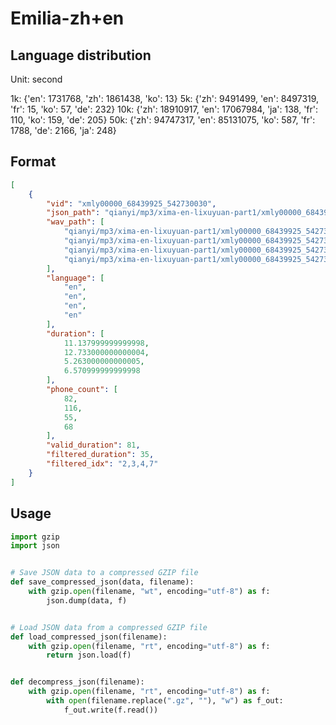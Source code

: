 # Emilia-zh+en

## Language distribution

Unit: second

1k: {'en': 1731768, 'zh': 1861438, 'ko': 13}
5k: {'zh': 9491499, 'en': 8497319, 'fr': 15, 'ko': 57, 'de': 232}
10k: {'zh': 18910917, 'en': 17067984, 'ja': 138, 'fr': 110, 'ko': 159, 'de': 205}
50k: {'zh': 94747317, 'en': 85131075, 'ko': 587, 'fr': 1788, 'de': 2166, 'ja': 248}

## Format

```json
[
    {
        "vid": "xmly00000_68439925_542730030",
        "json_path": "qianyi/mp3/xima-en-lixuyuan-part1/xmly00000_68439925_542730030/xmly00000_68439925_542730030.json",
        "wav_path": [
            "qianyi/mp3/xima-en-lixuyuan-part1/xmly00000_68439925_542730030/xmly00000_68439925_542730030_2.wav",
            "qianyi/mp3/xima-en-lixuyuan-part1/xmly00000_68439925_542730030/xmly00000_68439925_542730030_3.wav",
            "qianyi/mp3/xima-en-lixuyuan-part1/xmly00000_68439925_542730030/xmly00000_68439925_542730030_4.wav",
            "qianyi/mp3/xima-en-lixuyuan-part1/xmly00000_68439925_542730030/xmly00000_68439925_542730030_7.wav"
        ],
        "language": [
            "en",
            "en",
            "en",
            "en"
        ],
        "duration": [
            11.137999999999998,
            12.733000000000004,
            5.263000000000005,
            6.570999999999998
        ],
        "phone_count": [
            82,
            116,
            55,
            68
        ],
        "valid_duration": 81,
        "filtered_duration": 35,
        "filtered_idx": "2,3,4,7"
    }
]
```


## Usage

```python
import gzip
import json


# Save JSON data to a compressed GZIP file
def save_compressed_json(data, filename):
    with gzip.open(filename, "wt", encoding="utf-8") as f:
        json.dump(data, f)


# Load JSON data from a compressed GZIP file
def load_compressed_json(filename):
    with gzip.open(filename, "rt", encoding="utf-8") as f:
        return json.load(f)


def decompress_json(filename):
    with gzip.open(filename, "rt", encoding="utf-8") as f:
        with open(filename.replace(".gz", ""), "w") as f_out:
            f_out.write(f.read())
```